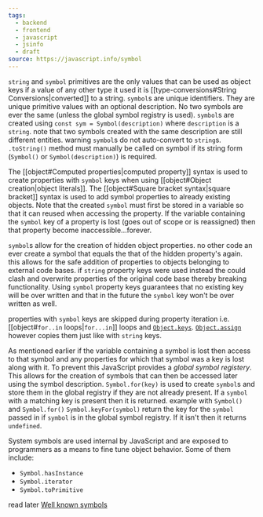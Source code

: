 ```yaml
---
tags:
  - backend
  - frontend
  - javascript
  - jsinfo
  - draft
source: https://javascript.info/symbol
---
```

`string` and `symbol` primitives are the only values that can be used as object keys
if a value of any other type it used it is [[type-conversions#String Conversions|converted]] to a string.
`symbol`s are unique identifiers.  They are unique primitive values with an optional description.
No two symbols are ever the same (unless the global symbol registry is used).
`symbol`s are created using `const sym = Symbol(description)` where `description` is a `string`.
note that two symbols created with the same description are still different entities.
warning `symbol`s do not auto-convert to `string`s. `.toString()` method must manually be called on symbol if its string form (`Symbol()` or `Symbol(description)`) is required.

The [[object#Computed properties|computed property]] syntax is used to create properties with `symbol` keys when using [[object#Object creation|object literals]]. The [[object#Square bracket syntax|square bracket]] syntax is used to add symbol properties to already existing objects.
Note that the created `symbol` must first be stored in a variable so that it can reused when accessing the property. If the variable containing the `symbol` key of a property is lost (goes out of scope or is reassigned) then that property become inaccessible...forever.

`symbol`s allow for the creation of hidden object properties.
no other code an ever create a symbol that equals the that of the hidden property's again.
this allows for the safe addition of properties to objects belonging to external code bases.
if `string` property keys were used instead the could clash and overwrite properties of the original code base thereby breaking functionality. 
Using `symbol` property keys guarantees that no existing key will be over written and that in the future the `symbol` key won't be over written as well.

properties with `symbol` keys are skipped during property iteration i.e. [[object#`for..in` loops|`for...in`]] loops and [`Object.keys`](https://developer.mozilla.org/en-US/docs/Web/JavaScript/Reference/Global_Objects/Object/keys). [`Object.assign`](https://developer.mozilla.org/en-US/docs/Web/JavaScript/Reference/Global_Objects/Object/assign) however copies them just like with `string` keys.

As mentioned earlier if the variable containing a symbol is lost then access to that symbol and any properties for which that symbol was a key is lost along with it. To prevent this JavaScript provides a *global symbol registery*.
This allows for the creation of symbols that can then be accessed later using the symbol description.
`Symbol.for(key)` is used to create `symbol`s and store them in the global registry if they are not already present. If a `symbol` with a matching key is present then it is returned.
example with `Symbol()` and `Symbol.for()`
`Symbol.keyFor(symbol)` return the key for the `symbol` passed in if `symbol` is in the global symbol registry. If it isn't then it returns `undefined`. 

System symbols are used internal by JavaScript and are exposed to programmers as a means to fine tune object behavior. Some of them include:
- `Symbol.hasInstance`
- `Symbol.iterator`
- `Symbol.toPrimitive`

read later
[Well known symbols](https://tc39.github.io/ecma262/#sec-well-known-symbols)

